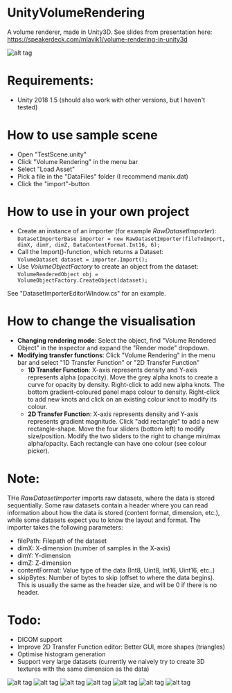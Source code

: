 # UnityVolumeRendering
A volume renderer, made in Unity3D. See slides from presentation here: https://speakerdeck.com/mlavik1/volume-rendering-in-unity3d

![alt tag](https://github.com/mlavik1/UnityVolumeRendering/blob/master/Screenshots/front.jpg)

# Requirements:
- Unity 2018 1.5 (should also work with other versions, but I haven't tested)

# How to use sample scene
- Open "TestScene.unity"
- Click "Volume Rendering" in the menu bar
- Select "Load Asset"
- Pick a file in the "DataFiles" folder (I recommend manix.dat)
- Click the "import"-button

# How to use in your own project
- Create an instance of an importer (for example _RawDatasetImporter_):<br>
`DatasetImporterBase importer = new RawDatasetImporter(fileToImport, dimX, dimY, dimZ, DataContentFormat.Int16, 6);`
- Call the Import()-function, which returns a Dataset:<br>
`VolumeDataset dataset = importer.Import();`
- Use _VolumeObjectFactory_ to create an object from the dataset:<br> 
`VolumeRenderedObject obj = VolumeObjectFactory.CreateObject(dataset);`

See "DatasetImporterEditorWIndow.cs" for an example.

# How to change the visualisation
- **Changing rendering mode**: Select the object, find "Volume Rendered Object" in the inspector and expand the "Render mode" dropdown.
- **Modifying transfer functions**: Click "Volume Rendering" in the menu bar and select "1D Transfer Function" or "2D Transfer Function"
  - **1D Transfer Function**: X-axis represents density and Y-axis represents alpha (opaccity). Move the grey alpha knots to create a curve for opacity by density. Right-click to add new alpha knots. The bottom gradient-coloured panel maps colour to density. Right-click to add new knots and click on an existing colour knot to modify its colour.
  - **2D Transfer Function**: X-axis represents density and Y-axis represents gradient magnitude. Click "add rectangle" to add a new rectangle-shape. Move the four sliders (bottom left) to modify size/position. Modify the two sliders to the right to change min/max alpha/opacity. Each rectangle can have one colour (see colour picker).

# Note:
THe _RawDatasetImporter_ imports raw datasets, where the data is stored sequentially. Some raw datasets contain a header where you can read information about how the data is stored (content format, dimension, etc.), while some datasets expect you to know the layout and format.
The importer takes the following parameters:
- filePath: Filepath of the dataset
- dimX: X-dimension (number of samples in the X-axis)
- dimY: Y-dimension
- dimZ: Z-dimension
- contentFormat: Value type of the data (Int8, Uint8, Int16, Uint16, etc..)
- skipBytes: Number of bytes to skip (offset to where the data begins). This is usually the same as the header size, and will be 0 if there is no header.

# Todo:
- DICOM support
- Improve 2D Transfer Function editor: Better GUI, more shapes (triangles)
- Optimise histogram generation
- Support very large datasets (currently we naively try to create 3D textures with the same dimension as the data)

![alt tag](https://github.com/mlavik1/UnityVolumeRendering/blob/master/Screenshots/1.png)
![alt tag](https://github.com/mlavik1/UnityVolumeRendering/blob/master/Screenshots/2.png)
![alt tag](https://github.com/mlavik1/UnityVolumeRendering/blob/master/Screenshots/3.png)
![alt tag](https://github.com/mlavik1/UnityVolumeRendering/blob/master/Screenshots/4.png)
![alt tag](https://github.com/mlavik1/UnityVolumeRendering/blob/master/Screenshots/5.png)
![alt tag](https://github.com/mlavik1/UnityVolumeRendering/blob/master/Screenshots/6.png)
![alt tag](https://github.com/mlavik1/UnityVolumeRendering/blob/master/Screenshots/7.png)

